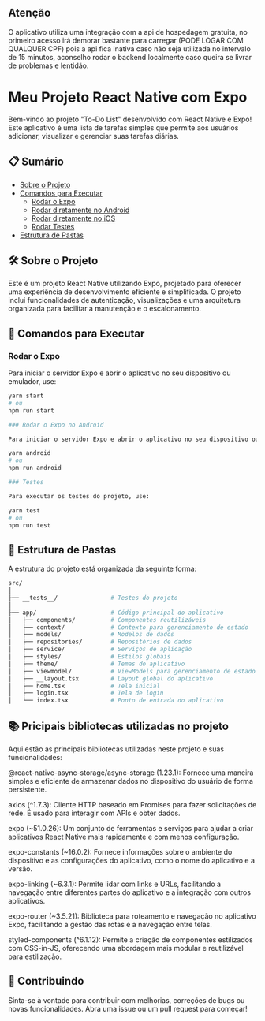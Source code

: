 ## Atenção
O aplicativo utiliza uma integração com a api de hospedagem gratuita, no primeiro acesso irá demorar bastante para carregar (PODE LOGAR COM QUALQUER CPF) pois a api fica inativa caso não seja utilizada no intervalo de 15 minutos, aconselho rodar o backend localmente caso queira se livrar de problemas e lentidão.
# Meu Projeto React Native com Expo

Bem-vindo ao projeto "To-Do List" desenvolvido com React Native e Expo! Este aplicativo é uma lista de tarefas simples que permite aos usuários adicionar, visualizar e gerenciar suas tarefas diárias. 

## 📋 Sumário

- [Sobre o Projeto](#sobre-o-projeto)
- [Comandos para Executar](#comandos-para-executar)
  - [Rodar o Expo](#rodar-o-expo)
  - [Rodar diretamente no Android](#rodar-diretamente-no-android)
  - [Rodar diretamente no iOS](#rodar-diretamente-no-ios)
  - [Rodar Testes](#rodar-testes)
- [Estrutura de Pastas](#estrutura-de-pastas)

## 🛠️ Sobre o Projeto

Este é um projeto React Native utilizando Expo, projetado para oferecer uma experiência de desenvolvimento eficiente e simplificada. O projeto inclui funcionalidades de autenticação, visualizações e uma arquitetura organizada para facilitar a manutenção e o escalonamento.

## 🚀 Comandos para Executar

### Rodar o Expo

Para iniciar o servidor Expo e abrir o aplicativo no seu dispositivo ou emulador, use:

```bash
yarn start
# ou
npm run start

### Rodar o Expo no Android

Para iniciar o servidor Expo e abrir o aplicativo no seu dispositivo ou emulador, use:

yarn android
# ou
npm run android

### Testes

Para executar os testes do projeto, use:

yarn test
# ou
npm run test
```

## 📁 Estrutura de Pastas
A estrutura do projeto está organizada da seguinte forma:

```bash
src/
│
├── __tests__/               # Testes do projeto
│
├── app/                     # Código principal do aplicativo
│   ├── components/          # Componentes reutilizáveis
│   ├── context/             # Contexto para gerenciamento de estado
│   ├── models/              # Modelos de dados
│   ├── repositories/        # Repositórios de dados
│   ├── service/             # Serviços de aplicação
│   ├── styles/              # Estilos globais
│   ├── theme/               # Temas do aplicativo
│   ├── viewmodel/           # ViewModels para gerenciamento de estado
│   ├── __layout.tsx         # Layout global do aplicativo
│   ├── home.tsx             # Tela inicial
│   ├── login.tsx            # Tela de login
│   └── index.tsx            # Ponto de entrada do aplicativo
```

## 📚 Pricipais bibliotecas utilizadas no projeto
Aqui estão as principais bibliotecas utilizadas neste projeto e suas funcionalidades:

@react-native-async-storage/async-storage (1.23.1): Fornece uma maneira simples e eficiente de armazenar dados no dispositivo do usuário de forma persistente.

axios (^1.7.3): Cliente HTTP baseado em Promises para fazer solicitações de rede. É usado para interagir com APIs e obter dados.

expo (~51.0.26): Um conjunto de ferramentas e serviços para ajudar a criar aplicativos React Native mais rapidamente e com menos configuração.

expo-constants (~16.0.2): Fornece informações sobre o ambiente do dispositivo e as configurações do aplicativo, como o nome do aplicativo e a versão.

expo-linking (~6.3.1): Permite lidar com links e URLs, facilitando a navegação entre diferentes partes do aplicativo e a integração com outros aplicativos.

expo-router (~3.5.21): Biblioteca para roteamento e navegação no aplicativo Expo, facilitando a gestão das rotas e a navegação entre telas.

styled-components (^6.1.12): Permite a criação de componentes estilizados com CSS-in-JS, oferecendo uma abordagem mais modular e reutilizável para estilização.

## 🤝 Contribuindo
Sinta-se à vontade para contribuir com melhorias, correções de bugs ou novas funcionalidades. Abra uma issue ou um pull request para começar!


